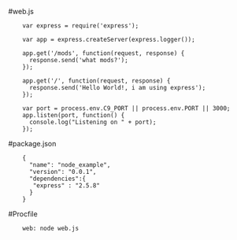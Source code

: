 #web.js

        var express = require('express');
        
        var app = express.createServer(express.logger());
        
        app.get('/mods', function(request, response) {
          response.send('what mods?');
        });
        
        app.get('/', function(request, response) {
          response.send('Hello World!, i am using express');
        });
        
        var port = process.env.C9_PORT || process.env.PORT || 3000;
        app.listen(port, function() {
          console.log("Listening on " + port);
        });
        
#package.json

        {
          "name": "node_example",
          "version": "0.0.1",
          "dependencies":{
           "express" : "2.5.8"   
          }
        }
        
#Procfile

        web: node web.js